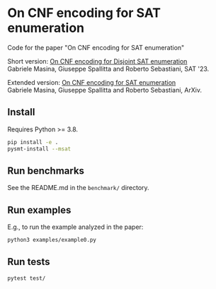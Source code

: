 # On CNF encoding for SAT enumeration
Code for the paper "On CNF encoding for SAT enumeration"

Short version: [On CNF encoding for Disjoint SAT enumeration](https://doi.org/10.4230/LIPIcs.SAT.2023.14)<br/>
Gabriele Masina, Giuseppe Spallitta and Roberto Sebastiani, SAT '23.

Extended version: [On CNF encoding for SAT enumeration](https://arxiv.org/abs/2303.14971)<br/>
Gabriele Masina, Giuseppe Spallitta and Roberto Sebastiani, ArXiv.

##  Install
Requires Python >= 3.8.
```bash
pip install -e .
pysmt-install --msat
```

##  Run benchmarks
See the README.md in the `benchmark/` directory.

## Run examples
E.g., to run the example analyzed in the paper:
```bash
python3 examples/example0.py
```

##  Run tests
```bash
pytest test/
``` 
